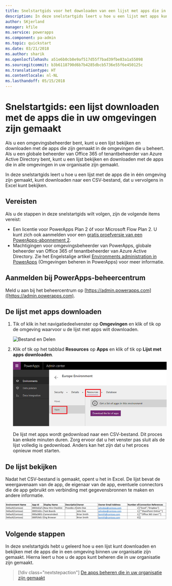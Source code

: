 ```yaml
---
title: Snelstartgids voor het downloaden van een lijst met apps die in uw omgevingen zijn gemaakt | Microsoft Docs
description: In deze snelstartgids leert u hoe u een lijst met apps kunt downloaden die in uw omgevingen zijn gemaakt.
author: SKjerland
manager: kfile
ms.service: powerapps
ms.component: pa-admin
ms.topic: quickstart
ms.date: 03/21/2018
ms.author: sharik
ms.openlocfilehash: a51e6b0cb8e9af517d55f7bad39fbe83a1a55098
ms.sourcegitcommit: b3b6118790d6b7b4285dbcb5736e55f6e450125c
ms.translationtype: HT
ms.contentlocale: nl-NL
ms.lasthandoff: 05/15/2018
---
```

# <a name="quickstart-download-a-list-of-apps-created-in-your-environments"></a>Snelstartgids: een lijst downloaden met de apps die in uw omgevingen zijn gemaakt
Als u een omgevingsbeheerder bent, kunt u een lijst bekijken en downloaden met de apps die zijn gemaakt in de omgevingen die u beheert. Als u een globale beheerder van Office 365 of tenantbeheerder van Azure Active Directory bent, kunt u een lijst bekijken en downloaden met de apps die in alle omgevingen in uw organisatie zijn gemaakt.

In deze snelstartgids leert u hoe u een lijst met de apps die in één omgeving zijn gemaakt, kunt downloaden naar een CSV-bestand, dat u vervolgens in Excel kunt bekijken.

## <a name="prerequisites"></a>Vereisten
 Als u de stappen in deze snelstartgids wilt volgen, zijn de volgende items vereist:
 * Een licentie voor PowerApps Plan 2 óf voor Microsoft Flow Plan 2. U kunt zich ook aanmelden voor een [gratis proefversie van een PowerApps-abonnement 2](https://web.powerapps.com/signup?redirect=marketing&email=).
 * Machtigingen voor omgevingsbeheerder van PowerApps, globale beheerder van Office 365 of tenantbeheerder van Azure Active Directory. Zie het Engelstalige artikel [Environments administration in PowerApps](environments-administration.md) (Omgevingen beheren in PowerApps) voor meer informatie.

## <a name="sign-in-to-the-powerapps-admin-center"></a>Aanmelden bij PowerApps-beheercentrum
Meld u aan bij het beheercentrum op [https://admin.powerapps.com]([https://admin.powerapps.com).

## <a name="download-the-list-of-apps"></a>De lijst met apps downloaden
1. Tik of klik in het navigatiedeelvenster op **Omgevingen** en klik of tik op de omgeving waarvoor u de lijst met apps wilt downloaden.

    ![Bestand en Delen](./media/admin-view-apps/environment.png)
2. Klik of tik op het tabblad **Resources** op **Apps** en klik of tik op **Lijst met apps downloaden**.

    ![Bestand en Delen](./media/admin-view-apps/resources-app.png)

    De lijst met apps wordt gedownload naar een CSV-bestand. Dit proces kan enkele minuten duren. Zorg ervoor dat u het venster pas sluit als de lijst volledig is gedownload. Anders kan het zijn dat u het proces opnieuw moet starten.

## <a name="view-the-list"></a>De lijst bekijken
Nadat het CSV-bestand is gemaakt, opent u het in Excel. De lijst bevat de weergavenaam van de app, de eigenaar van de app, eventuele connectors die de app gebruikt om verbinding met gegevensbronnen te maken en andere informatie.

![Bestand en Delen](./media/admin-view-apps/excel-view.png)

## <a name="next-steps"></a>Volgende stappen
In deze snelstartgids hebt u geleerd hoe u een lijst kunt downloaden en bekijken met de apps die in een omgeving binnen uw organisatie zijn gemaakt. Hierna leert u hoe u de apps kunt beheren die in uw organisatie zijn gemaakt.

> [!div class="nextstepaction"]
> [De apps beheren die in uw organisatie zijn gemaakt](admin-manage-apps.md)
